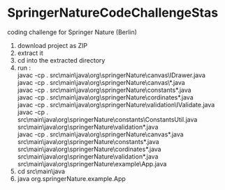 # SpringerNatureCodeChallengeStas
coding challenge for Springer Nature (Berlin)

1. download project as ZIP
2. extract it
3. cd into the extracted directory
4. run :  
javac -cp . src\main\java\org\springerNature\canvas\IDrawer.java  
javac -cp . src\main\java\org\springerNature\canvas\\*.java  
javac -cp . src\main\java\org\springerNature\constants\*.java  
javac -cp . src\main\java\org\springerNature\cordinates\*.java  
javac -cp . src\main\java\org\springerNature\validation\IValidate.java  
javac -cp . src\main\java\org\springerNature\constants\ConstantsUtil.java src\main\java\org\springerNature\validation\*.java  
javac -cp . src\main\java\org\springerNature\canvas\*.java src\main\java\org\springerNature\constants\*.java   src\main\java\org\springerNature\cordinates\*.java src\main\java\org\springerNature\validation\*.java src\main\java\org\springerNature\example\App.java
5. cd src\main\java
6. java org.springerNature.example.App
